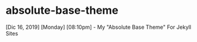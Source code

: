 # absolute-base-theme
 [Dic 16, 2019] [Monday] [08:10pm] - My "Absolute Base Theme" For Jekyll Sites
